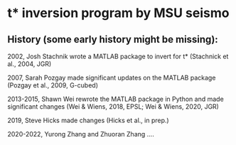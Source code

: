 # t* inversion program by MSU seismo

## History (some early history might be missing):
2002, Josh Stachnik wrote a MATLAB package to invert for t* (Stachnick et al., 2004, JGR)

2007, Sarah Pozgay made significant updates on the MATLAB package (Pozgay et al., 2009, G-cubed)

2013-2015, Shawn Wei rewrote the MATLAB package in Python and made significant changes (Wei & Wiens, 2018, EPSL; Wei & Wiens, 2020, JGR)

2019, Steve Hicks made changes (Hicks et al., in prep.)

2020-2022, Yurong Zhang and Zhuoran Zhang ....